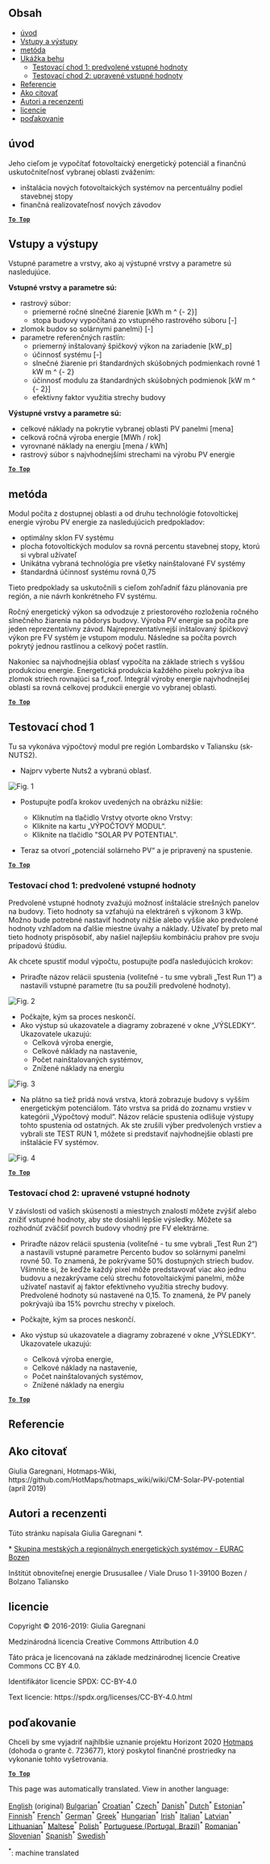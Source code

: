 <h2> Obsah </h2><ul><li> <a href="#introduction">úvod</a> </li><li> <a href="#inputs-and-outputs">Vstupy a výstupy</a> </li><li> <a href="#method">metóda</a> </li><li> <a href="#sample-run">Ukážka behu</a> <ul><li> <a href="#test-run-1-default-input-values">Testovací chod 1: predvolené vstupné hodnoty</a> </li><li> <a href="#test-run-2-modified-input-values">Testovací chod 2: upravené vstupné hodnoty</a> </li></ul></li><li> <a href="#references">Referencie</a> </li><li> <a href="#how-to-cite">Ako citovať</a> </li><li> <a href="#authors-and-reviewers">Autori a recenzenti</a> </li><li> <a href="#license">licencie</a> </li><li> <a href="#acknowledgement">poďakovanie</a> </li></ul><h2> úvod </h2><p> Jeho cieľom je vypočítať fotovoltaický energetický potenciál a finančnú uskutočniteľnosť vybranej oblasti zvážením: </p><ul><li> inštalácia nových fotovoltaických systémov na percentuálny podiel stavebnej stopy </li><li> finančná realizovateľnosť nových závodov </li></ul><p><ins> <code><strong><a href="#table-of-contents">To Top</a></strong></code> </ins> </p><h2> Vstupy a výstupy </h2><p> Vstupné parametre a vrstvy, ako aj výstupné vrstvy a parametre sú nasledujúce. </p><p> <strong>Vstupné vrstvy a parametre sú:</strong> </p><ul><li> rastrový súbor: <ul><li> priemerné ročné slnečné žiarenie [kWh m ^ {- 2}] </li><li> stopa budovy vypočítaná zo vstupného rastrového súboru [-] </li></ul></li><li> zlomok budov so solárnymi panelmi} [-] </li><li> parametre referenčných rastlín: <ul><li> priemerný inštalovaný špičkový výkon na zariadenie [kW_p] </li><li> účinnosť systému [-] </li><li> slnečné žiarenie pri štandardných skúšobných podmienkach rovné 1 kW m ^ {- 2} </li><li> účinnosť modulu za štandardných skúšobných podmienok [kW m ^ {- 2}] </li><li> efektívny faktor využitia strechy budovy </li></ul></li></ul><p> <strong>Výstupné vrstvy a parametre sú:</strong> </p><ul><li> celkové náklady na pokrytie vybranej oblasti PV panelmi [mena] </li><li> celková ročná výroba energie [MWh / rok] </li><li> vyrovnané náklady na energiu [mena / kWh] </li><li> rastrový súbor s najvhodnejšími strechami na výrobu PV energie </li></ul><p><ins> <code><strong><a href="#table-of-contents">To Top</a></strong></code> </ins> </p><h2> metóda </h2><p> Modul počíta z dostupnej oblasti a od druhu technológie fotovoltickej energie výrobu PV energie za nasledujúcich predpokladov: </p><ul><li> optimálny sklon FV systému </li><li> plocha fotovoltických modulov sa rovná percentu stavebnej stopy, ktorú si vybral užívateľ </li><li> Unikátna vybraná technológia pre všetky nainštalované FV systémy </li><li> štandardná účinnosť systému rovná 0,75 </li></ul><p> Tieto predpoklady sa uskutočnili s cieľom zohľadniť fázu plánovania pre región, a nie návrh konkrétneho FV systému. </p><p> Ročný energetický výkon sa odvodzuje z priestorového rozloženia ročného slnečného žiarenia na pôdorys budovy. Výroba PV energie sa počíta pre jeden reprezentatívny závod. Najreprezentatívnejší inštalovaný špičkový výkon pre FV systém je vstupom modulu. Následne sa počíta povrch pokrytý jednou rastlinou a celkový počet rastlín. </p><p> Nakoniec sa najvhodnejšia oblasť vypočíta na základe striech s vyššou produkciou energie. Energetická produkcia každého pixelu pokrýva iba zlomok striech rovnajúci sa f_roof. Integrál výroby energie najvhodnejšej oblasti sa rovná celkovej produkcii energie vo vybranej oblasti. </p><p><ins> <code><strong><a href="#table-of-contents">To Top</a></strong></code> </ins> </p><h2> Testovací chod 1 </h2><p> Tu sa vykonáva výpočtový modul pre región Lombardsko v Taliansku (sk-NUTS2). </p><ul><li> Najprv vyberte Nuts2 a vybranú oblasť. </li></ul><p><img alt="Fig. 1" src="https://github.com/HotMaps/hotmaps_wiki/blob/master/Images/cm_solar_PV/default_values_01.png" title="Vyberte oblasť"/></p><ul><li><p> Postupujte podľa krokov uvedených na obrázku nižšie: </p><ul><li> Kliknutím na tlačidlo Vrstvy otvorte okno Vrstvy: </li><li> Kliknite na kartu „VÝPOČTOVÝ MODUL“. </li><li> Kliknite na tlačidlo &quot;SOLAR PV POTENTIAL&quot;. </li></ul></li><li><p> Teraz sa otvorí „potenciál solárneho PV“ a je pripravený na spustenie. </p></li></ul><p><ins> <code><strong><a href="#table-of-contents">To Top</a></strong></code> </ins> </p><h3> Testovací chod 1: predvolené vstupné hodnoty </h3><p> Predvolené vstupné hodnoty zvažujú možnosť inštalácie strešných panelov na budovy. Tieto hodnoty sa vzťahujú na elektráreň s výkonom 3 kWp. Možno bude potrebné nastaviť hodnoty nižšie alebo vyššie ako predvolené hodnoty vzhľadom na ďalšie miestne úvahy a náklady. Užívateľ by preto mal tieto hodnoty prispôsobiť, aby našiel najlepšiu kombináciu prahov pre svoju prípadovú štúdiu. </p><p> Ak chcete spustiť modul výpočtu, postupujte podľa nasledujúcich krokov: </p><ul><li> Priraďte názov relácii spustenia (voliteľné - tu sme vybrali „Test Run 1“) a nastavili vstupné parametre (tu sa použili predvolené hodnoty). </li></ul><p><img alt="Fig. 2" src="https://github.com/HotMaps/hotmaps_wiki/blob/master/Images/cm_solar_PV/default_values_02.png" title="Testovací chod 1 s predvolenými hodnotami"/></p><ul><li> Počkajte, kým sa proces neskončí. </li><li> Ako výstup sú ukazovatele a diagramy zobrazené v okne „VÝSLEDKY“. Ukazovatele ukazujú: <ul><li> Celková výroba energie, </li><li> Celkové náklady na nastavenie, </li><li> Počet nainštalovaných systémov, </li><li> Znížené náklady na energiu </li></ul></li></ul><p><img alt="Fig. 3" src="https://github.com/HotMaps/hotmaps_wiki/blob/master/Images/cm_solar_PV/default_values_03.png" title="Skúšobný chod 1 Karta INDIKÁTORY"/></p><ul><li> Na plátno sa tiež pridá nová vrstva, ktorá zobrazuje budovy s vyšším energetickým potenciálom. Táto vrstva sa pridá do zoznamu vrstiev v kategórii „Výpočtový modul“. Názov relácie spustenia odlišuje výstupy tohto spustenia od ostatných. Ak ste zrušili výber predvolených vrstiev a vybrali ste TEST RUN 1, môžete si predstaviť najvhodnejšie oblasti pre inštalácie FV systémov. </li></ul><p><img alt="Fig. 4" src="https://github.com/HotMaps/hotmaps_wiki/blob/master/Images/cm_solar_PV/default_values_03.png" title="Skúšobná prevádzka 1 Výpočtový modul VRÁTKY"/></p><p><ins> <code><strong><a href="#table-of-contents">To Top</a></strong></code> </ins> </p><h3> Testovací chod 2: upravené vstupné hodnoty </h3><p> V závislosti od vašich skúseností a miestnych znalostí môžete zvýšiť alebo znížiť vstupné hodnoty, aby ste dosiahli lepšie výsledky. Môžete sa rozhodnúť zväčšiť povrch budovy vhodný pre FV elektrárne. </p><ul><li><p> Priraďte názov relácii spustenia (voliteľné - tu sme vybrali „Test Run 2“) a nastavili vstupné parametre Percento budov so solárnymi panelmi rovné 50. To znamená, že pokrývame 50% dostupných striech budov. Všimnite si, že keďže každý pixel môže predstavovať viac ako jednu budovu a nezakrývame celú strechu fotovoltaickými panelmi, môže užívateľ nastaviť aj faktor efektívneho využitia strechy budovy. Predvolené hodnoty sú nastavené na 0,15. To znamená, že PV panely pokrývajú iba 15% povrchu strechy v pixeloch. </p></li><li><p> Počkajte, kým sa proces neskončí. </p></li><li><p> Ako výstup sú ukazovatele a diagramy zobrazené v okne „VÝSLEDKY“. Ukazovatele ukazujú: </p><ul><li> Celková výroba energie, </li><li> Celkové náklady na nastavenie, </li><li> Počet nainštalovaných systémov, </li><li> Znížené náklady na energiu </li></ul></li></ul><p><ins> <code><strong><a href="#table-of-contents">To Top</a></strong></code> </ins> </p><h2> Referencie </h2><h2> Ako citovať </h2><p> Giulia Garegnani, Hotmaps-Wiki, https://github.com/HotMaps/hotmaps_wiki/wiki/CM-Solar-PV-potential (apríl 2019) </p><h2> Autori a recenzenti </h2><p> Túto stránku napísala Giulia Garegnani *. </p><p> * <a href="http://www.eurac.edu/en/research/technologies/renewableenergy/researchfields/Pages/Energy-strategies-and-planning.aspx">Skupina mestských a regionálnych energetických systémov - EURAC Bozen</a> </p><p> Inštitút obnoviteľnej energie Drususallee / Viale Druso 1 I-39100 Bozen / Bolzano Taliansko </p><h2> licencie </h2><p> Copyright © 2016-2019: Giulia Garegnani </p><p> Medzinárodná licencia Creative Commons Attribution 4.0 </p><p> Táto práca je licencovaná na základe medzinárodnej licencie Creative Commons CC BY 4.0. </p><p> Identifikátor licencie SPDX: CC-BY-4.0 </p><p> Text licencie: https://spdx.org/licenses/CC-BY-4.0.html </p><h2> poďakovanie </h2><p> Chceli by sme vyjadriť najhlbšie uznanie projektu Horizont 2020 <a href="https://www.hotmaps-project.eu">Hotmaps</a> (dohoda o grante č. 723677), ktorý poskytol finančné prostriedky na vykonanie tohto vyšetrovania. </p><p><ins> <code><strong><a href="#table-of-contents">To Top</a></strong></code> </ins> </p>

This page was automatically translated. View in another language:

[English](en-CM-Solar-thermal-and-PV-potential) (original) [Bulgarian](bg-CM-Solar-thermal-and-PV-potential)<sup>\*</sup> [Croatian](hr-CM-Solar-thermal-and-PV-potential)<sup>\*</sup> [Czech](cs-CM-Solar-thermal-and-PV-potential)<sup>\*</sup> [Danish](da-CM-Solar-thermal-and-PV-potential)<sup>\*</sup> [Dutch](nl-CM-Solar-thermal-and-PV-potential)<sup>\*</sup> [Estonian](et-CM-Solar-thermal-and-PV-potential)<sup>\*</sup> [Finnish](fi-CM-Solar-thermal-and-PV-potential)<sup>\*</sup> [French](fr-CM-Solar-thermal-and-PV-potential)<sup>\*</sup> [German](de-CM-Solar-thermal-and-PV-potential)<sup>\*</sup> [Greek](el-CM-Solar-thermal-and-PV-potential)<sup>\*</sup> [Hungarian](hu-CM-Solar-thermal-and-PV-potential)<sup>\*</sup> [Irish](ga-CM-Solar-thermal-and-PV-potential)<sup>\*</sup> [Italian](it-CM-Solar-thermal-and-PV-potential)<sup>\*</sup> [Latvian](lv-CM-Solar-thermal-and-PV-potential)<sup>\*</sup> [Lithuanian](lt-CM-Solar-thermal-and-PV-potential)<sup>\*</sup> [Maltese](mt-CM-Solar-thermal-and-PV-potential)<sup>\*</sup> [Polish](pl-CM-Solar-thermal-and-PV-potential)<sup>\*</sup> [Portuguese (Portugal, Brazil)](pt-CM-Solar-thermal-and-PV-potential)<sup>\*</sup> [Romanian](ro-CM-Solar-thermal-and-PV-potential)<sup>\*</sup>  [Slovenian](sl-CM-Solar-thermal-and-PV-potential)<sup>\*</sup> [Spanish](es-CM-Solar-thermal-and-PV-potential)<sup>\*</sup> [Swedish](sv-CM-Solar-thermal-and-PV-potential)<sup>\*</sup> 

<sup>\*</sup>: machine translated
